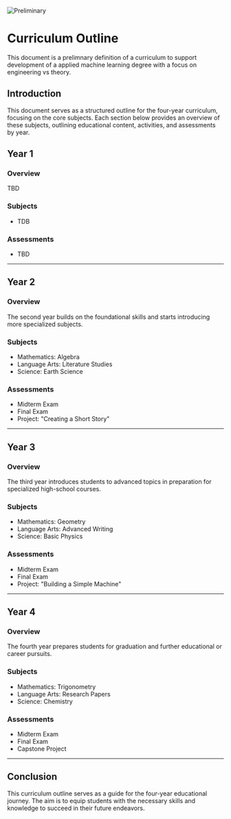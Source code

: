 ![Preliminary](https://img.shields.io/badge/Status-Preliminary-yellow)


# Curriculum Outline
This document is a prelimnary definition of a curriculum to support development of a applied machine learning degree with a focus on engineering vs theory.

## Introduction

This document serves as a structured outline for the four-year curriculum, focusing on the core subjects. Each section below provides an overview of these subjects, outlining educational content, activities, and assessments by year.

## Year 1

### Overview

TBD

### Subjects

- TDB

### Assessments

- TBD

---

## Year 2

### Overview

The second year builds on the foundational skills and starts introducing more specialized subjects.

### Subjects

- Mathematics: Algebra
- Language Arts: Literature Studies
- Science: Earth Science

### Assessments

- Midterm Exam
- Final Exam
- Project: "Creating a Short Story"

---

## Year 3

### Overview

The third year introduces students to advanced topics in preparation for specialized high-school courses.

### Subjects

- Mathematics: Geometry
- Language Arts: Advanced Writing
- Science: Basic Physics

### Assessments

- Midterm Exam
- Final Exam
- Project: "Building a Simple Machine"

---

## Year 4

### Overview

The fourth year prepares students for graduation and further educational or career pursuits.

### Subjects

- Mathematics: Trigonometry
- Language Arts: Research Papers
- Science: Chemistry

### Assessments

- Midterm Exam
- Final Exam
- Capstone Project

---

## Conclusion

This curriculum outline serves as a guide for the four-year educational journey. The aim is to equip students with the necessary skills and knowledge to succeed in their future endeavors.

